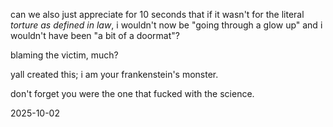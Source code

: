 can we also just appreciate for 10 seconds that if it wasn't for the literal *torture as defined in law*, i wouldn't now be "going through a glow up" and i wouldn't have been "a bit of a doormat"?  

blaming the victim, much?  

yall created this; i am your frankenstein's monster.  

don't forget you were the one that fucked with the science.  

2025-10-02
